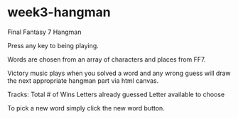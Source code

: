 # week3-hangman
Final Fantasy 7 Hangman

Press any key to being playing. 

Words are chosen from an array of characters and places from FF7.

Victory music plays when you solved a word and any wrong guess will draw the next appropriate hangman part via html canvas.

Tracks:
    Total # of Wins
    Letters already guessed
    Letter available to choose

To pick a new word simply click the new word button.
